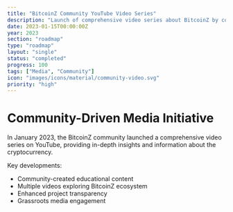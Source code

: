 ```yaml
---
title: "BitcoinZ Community YouTube Video Series"
description: "Launch of comprehensive video series about BitcoinZ by community members"
date: 2023-01-15T00:00:00Z
year: 2023
section: "roadmap"
type: "roadmap"
layout: "single"
status: "completed"
progress: 100
tags: ["Media", "Community"]
icon: "images/icons/material/community-video.svg"
priority: "high"
---
```


# Community-Driven Media Initiative

In January 2023, the BitcoinZ community launched a comprehensive video series on YouTube, providing in-depth insights and information about the cryptocurrency.

Key developments:
- Community-created educational content
- Multiple videos exploring BitcoinZ ecosystem
- Enhanced project transparency
- Grassroots media engagement
